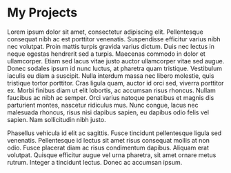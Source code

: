 # My Projects

Lorem ipsum dolor sit amet, consectetur adipiscing elit. Pellentesque consequat nibh ac est porttitor venenatis. Suspendisse efficitur varius nibh nec volutpat. Proin mattis turpis gravida varius dictum. Duis nec lectus in neque egestas hendrerit sed a turpis. Maecenas commodo in dolor et ullamcorper. Etiam sed lacus vitae justo auctor ullamcorper vitae sed augue. Donec sodales ipsum id nunc luctus, at pharetra quam tristique. Vestibulum iaculis eu diam a suscipit. Nulla interdum massa nec libero molestie, quis tristique tortor porttitor. Cras ligula quam, auctor id orci sed, viverra porttitor ex. Morbi finibus diam ut elit lobortis, ac accumsan risus rhoncus. Nullam faucibus ac nibh ac semper. Orci varius natoque penatibus et magnis dis parturient montes, nascetur ridiculus mus. Nunc congue, lacus nec malesuada rhoncus, risus nisi dapibus sapien, eu dapibus odio felis vel sapien. Nam sollicitudin nibh justo.

Phasellus vehicula id elit ac sagittis. Fusce tincidunt pellentesque ligula sed venenatis. Pellentesque id lectus sit amet risus consequat mollis at non odio. Fusce placerat diam ac risus condimentum dapibus. Aliquam erat volutpat. Quisque efficitur augue vel urna pharetra, sit amet ornare metus rutrum. Integer a tincidunt lectus. Donec ac accumsan ipsum.
